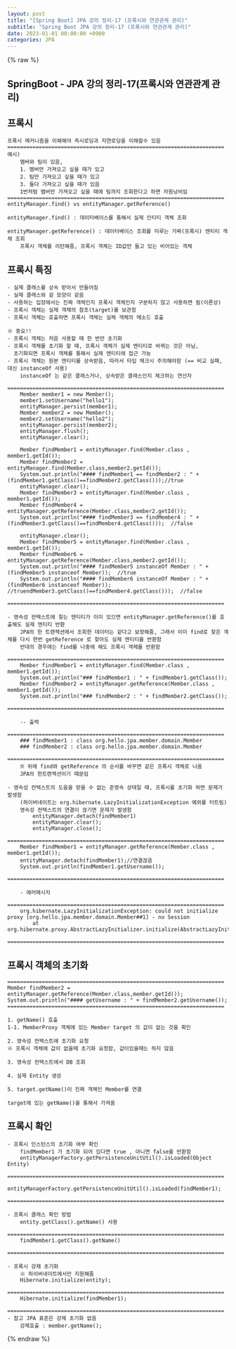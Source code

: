 ```yaml
---
layout: post
title: "[Spring Boot] JPA 강의 정리-17 (프록시와 연관관계 관리)"
subtitle: "Spring Boot JPA 강의 정리-17 (프록시와 연관관계 관리)"
date: 2023-01-01 00:00:00 +0900
categories: JPA
---
```

{% raw %}
## SpringBoot - JPA 강의 정리-17(프록시와 연관관계 관리)  
  
## 프록시  
	프록시 메커니즘을 이해해야 즉시로딩과 지연로딩을 이해할수 있음  
	=====================================================================  
	예시)  
		멤버와 팀이 있음,  
		1. 멤버만 가져오고 싶을 때가 있고  
		2. 팀만 가져오고 싶을 때가 있고  
		3. 둘다 가져오고 싶을 때가 있음  
		1번처럼 멤버만 가져오고 싶을 때에 팀까지 조회한다고 하면 자원낭비임  
	=====================================================================  
	entityManager.find() vs entityManager.getReference()  
  
	entityManager.find() : 데이터베이스를 통해서 실제 인티티 객체 조회  
  
	entityManager.getReference() : 데이터베이스 조회를 미루는 가짜(프록시) 엔티티 객체 조회  
		프록시 객체를 리턴해줌, 프록시 객체는 ID값만 들고 있는 비어있는 객체  
  
## 프록시 특징  
	- 실제 클래스를 상속 받아서 만들어짐  
	- 실제 클래스와 겉 모양이 같음  
	- 사용하는 입장에서는 진짜 객체인지 프록시 객체인지 구분하지 않고 사용하면 됨(이론상)  
	- 프록시 객체는 실제 객체의 참조(target)를 보관함  
	- 프록시 객체는 호출하면 프록시 객체는 실체 객체의 메소드 호출  
  
	※ 중요!!  
	- 프록시 객체는 처음 사용할 때 한 번만 초기화  
	- 프록시 객체를 초기화 할 때, 프록시 객체가 실제 엔티티로 바뀌는 것은 아님,  
	  초기화되면 프록시 객체를 통해서 실제 엔티티에 접근 가능  
	- 프록시 객체는 원본 엔티티를 상속받음, 따라서 타입 체크시 주의해야함 (== 비교 실패, 대신 instanceOf 사용)  
		instanceOf 는 같은 클래스거나, 상속받은 클래스인지 체크하는 연산자  
		=====================================================================  
		Member member1 = new Member();  
		member1.setUsername("hello1");  
		entityManager.persist(member1);  
		Member member2 = new Member();  
		member2.setUsername("hello2");  
		entityManager.persist(member2);  
		entityManager.flush();  
		entityManager.clear();  
  
		Member findMember1 = entityManager.find(Member.class , member1.getId());  
		Member findMember2 = entityManager.find(Member.class,member2.getId());  
		System.out.println("#### findMember1 == findMember2 : " + (findMember1.getClass()==findMember2.getClass()));//true  
		entityManager.clear();  
		Member findMember3 = entityManager.find(Member.class , member1.getId());  
		Member findMember4 = entityManager.getReference(Member.class,member2.getId());  
		System.out.println("#### findMember3 == findMember4 : " + (findMember3.getClass()==findMember4.getClass()));  //false  
  
		entityManager.clear();  
		Member findMember5 = entityManager.find(Member.class , member1.getId());  
		Member findMember6 = entityManager.getReference(Member.class,member2.getId());  
		System.out.println("#### findMember5 instanceOf Member : " + (findMember5 instanceof Member));  //true  
		System.out.println("#### findMember6 instanceOf Member : " + (findMember6 instanceof Member));  //truendMember3.getClass()==findMember4.getClass()));  //false  
		=====================================================================  
  
	- 영속성 컨텍스트에 찾는 엔티티가 이미 있으면 entityManager.getReference()를 호출해도 실제 엔티티 반환  
		JPA의 한 트랜잭션에서 조회한 데이터는 같다고 보장해줌, 그래서 이미 find로 찾은 객체를 다시 한번 getReference 로 찾아도 실제 엔티티를 반환함  
		반대의 경우에는 find를 나중에 해도 프록시 객체를 반환함  
		=====================================================================  
		Member findMember1 = entityManager.find(Member.class , member1.getId());  
		System.out.println("### findMember1 : " + findMember1.getClass());  
		Member findMember2 = entityManager.getReference(Member.class , member1.getId());  
		System.out.println("### findMember2 : " + findMember2.getClass());  
		=====================================================================  
  
		-- 출력  
		=====================================================================  
		### findMember1 : class org.hello.jpa.member.domain.Member  
		### findMember2 : class org.hello.jpa.member.domain.Member  
		=====================================================================  
		※ 위에 find와 getReference 의 순서를 바꾸면 같은 프록시 객체로 나옴  
		JPA의 한트랜잭션이기 때문임  
  
	- 영속성 컨텍스트의 도움을 받을 수 없는 준영속 상태일 때, 프록시를 초기화 하면 문제가 발생함  
		(하이버네이트는 org.hibernate.LazyInitializationException 예외를 터트림)  
		영속성 컨텍스트의 연결이 끊기면 문제가 발생함  
			entityManager.detach(findMember1)  
			entityManager.clear();  
			entityManager.close();  
		=====================================================================  
		Member findMember1 = entityManager.getReference(Member.class , member1.getId());  
		entityManager.detach(findMember1);//연결끊음  
		System.out.println(findMember1.getUsername());  
		=====================================================================  
  
		- 에러메시지  
		=====================================================================  
		org.hibernate.LazyInitializationException: could not initialize proxy [org.hello.jpa.member.domain.Member##1] - no Session  
			at org.hibernate.proxy.AbstractLazyInitializer.initialize(AbstractLazyInitializer.java:176)  
		=====================================================================  
  
## 프록시 객체의 초기화  
	=====================================================================  
	Member findMember2 = entityManager.getReference(Member.class,member.getId());  
	System.out.println("#### getUsername : " + findMember2.getUsername());  
	=====================================================================  
  
	1. getName() 호출  
	1-1. MemberProxy 객체에 있는 Member target 의 값이 없는 것을 확인  
  
	2. 영속성 컨텍스트에 초기화 요청  
	※ 프록시 객체에 값이 없을때 초기화 요청함, 값이있을때는 하지 않음  
  
	3. 영속성 컨텍스트에서 DB 조회  
  
	4. 실제 Entity 생성  
  
	5. target.getName()이 진짜 객체인 Member를 연결  
  
	target에 있는 getName()을 통해서 가져옴  
  
## 프록시 확인  
	- 프록시 인스턴스의 초기화 여부 확인  
		findMember1 가 초기화 되어 있다면 true , 아니면 false를 반환함  
		entityManagerFactory.getPersistenceUnitUtil().isLoaded(Object Entity)  
		=====================================================================  
		entityManagerFactory.getPersistenceUnitUtil().isLoaded(findMember1);  
		=====================================================================  
  
	- 프록시 클래스 확인 방법  
		entity.getClass().getName() 사용  
		=====================================================================  
		findMember1.getClass().getName()  
		=====================================================================  
  
	- 프록시 강제 초기화  
		※ 하이버네이트에서만 지원해줌  
		Hibernate.initialize(entity);  
		=====================================================================  
		Hibernate.initialize(findMember1);  
		=====================================================================  
	- 참고 JPA 표준은 강제 초기화 없음  
		강제호출 : member.getName();  
  

{% endraw %}
